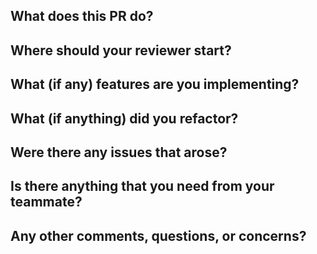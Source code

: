 What does this PR do?
- 

Where should your reviewer start?
- 

What (if any) features are you implementing?
- 

What (if anything) did you refactor?
- 

Were there any issues that arose?
- 

Is there anything that you need from your teammate?
- 

Any other comments, questions, or concerns?
- 
